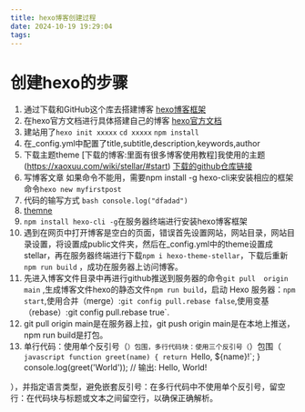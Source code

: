 ```yaml
---
title: hexo博客创建过程
date: 2024-10-19 19:29:04
tags:
---
```

# 创建hexo的步骤

1. 通过下载和GitHub这个库去搭建博客
[hexo博客框架](https://github.com/theme-shoka-x/hexo-theme-shokaX?tab=readme-ov-file)
2. 在hexo官方文档进行具体搭建自己的博客
[hexo官方文档](https://hexo.io/zh-cn/docs/themes)
3. 建站用了`hexo init xxxxx` `cd xxxxx` `npm install`
4. 在_config.yml中配置了title,subtitle,description,keywords,author
5. 下载主题theme
[下载的博客:里面有很多博客使用教程]我使用的主题(https://xaoxuu.com/wiki/stellar/#start)
[下载的github仓库链接](https://github.com/xaoxuu/hexo-theme-stellar)
6. 写博客文章
    如果命令不能用，需要npm install -g hexo-cli来安装相应的框架
   命令`hexo new myfirstpost`
7. 代码的输写方式
`bash
console.log("dfadad")
`
1. [themne](https://hexo.io/themes/#responsive)
2. `npm install hexo-cli -g`在服务器终端进行安装hexo博客框架
3.  遇到在网页中打开博客是空白的页面，错误首先设置网站，网站目录，网站目录设置，将设置成public文件夹，然后在_config.yml中的theme设置成stellar，再在服务器终端进行下载`npm i hexo-theme-stellar`，下载后重新`npm run build` ，成功在服务器上访问博客。
4.  先进入博客文件目录中再进行github推送到服务器的命令`git pull  origin main` ,生成博客文件hexo的静态文件`npm run build`，启动 Hexo 服务器：`npm start`,使用合并（merge）:`git config pull.rebase false`,使用变基（rebase）:git config pull.rebase true`.
5.  git pull origin main是在服务器上拉，git push origin main是在本地上推送，npm run build是打包。
6.  单行代码：使用单个反引号（`）包围，多行代码块：使用三个反引号（`）包围（
`javascript
function greet(name) {
    return `Hello, ${name}!`;
}
console.log(greet('World'));
  // 输出: Hello, World!

），并指定语言类型，避免嵌套反引号：在多行代码中不使用单个反引号，留空行：在代码块与标题或文本之间留空行，以确保正确解析。
